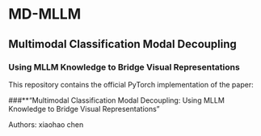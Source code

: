 # **MD-MLLM**
## **Multimodal Classification Modal Decoupling**
### **Using MLLM Knowledge to Bridge Visual Representations**

This repository contains the official PyTorch implementation of the paper:

###**“Multimodal Classification Modal Decoupling: Using MLLM Knowledge to Bridge Visual Representations”

Authors: xiaohao chen

